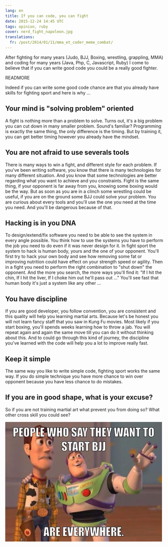 ```yaml
---
lang: en
title: If you can code, you can fight
date: 2015-12-24 14:45 UTC
tags: opinion, ruby
cover: nerd_fight_napoleon.jpg
translations:
  fr: /post/2014/01/11/mma_et_coder_meme_combat/
---
```


After fighting for many years (Judo, BJJ, Boxing, wrestling, grappling, MMA) and coding for many years (Java, Php, C, Javascript, Ruby) I come to believe that if you can write good code you could be a really good fighter. 

READMORE

Indeed if you can write some good code chance are that you already have skills for fighting sport and here is why ...

## Your mind is "solving problem" oriented

A fight is nothing more than a problem to solve. Turns out, it's a big problem you can cut down in many smaller problem. Sound's familiar? Programming is exactly the same thing, the only difference is the timing. 
But by training it, you can get better timing however you already have the mindset.

## You are not afraid to use severals tools

There is many ways to win a fight, and different style for each problem.
If you've been writing software, you know that there is many technologies for many different situation. And you know that some technologies are better regarding what you want to achieve and you constraints.
Fight is the same thing, if your opponent is far away from you, knowing some boxing would be the way. But as soon as you are in a clinch some wrestling could be useful, if you are on the ground some BJJ could solve your problem.
You are curious about every tools and you'll use the one you need at the time you need. And you'll be dangerous because of that. 

## Hacking is in you DNA

To design/extend/fix software you need to be able to see the system in every angle possible. You think how to use the systems you have to perform the job you need to do even if it was never design for it. 
In fight sport the system to hack is human body, yours and the one of your opponent.
You'll first try to hack your own body and see how removing some fat or improving nutrition could have effect on your strength speed or agility. 
Then in a fight you need to perform the right combination to "shut down" the opponent.
And the more you search, the more ways you'll find it: "If I hit the chin, If I hit the liver, If I choke him out he'll pass out ..." 
You'll see fast that human body it's just a system like any other ...

## You have discipline

If you are good developer, you follow convention, you are consistent and this quality will help you learning martial arts.
Because let's be honest you will not learn fancy staff that you saw in Kung Fu movies. Most likely if you start boxing, you'll spends weeks learning how to throw a jab.
You will repeat again and again the same move till you can do it without thinking about this. 
And to could go through this kind of journey, the discipline you've learned with the code will help you a lot to improve really fast. 

## Keep it simple

The same way you like to write simple code, fighting sport works the same way.
If you do simple technique you have more chance to win over opponent because you have less chance to do mistakes.

## If you are in good shape, what is your excuse?

So if you are not training martial art what prevent you from doing so? 
What other cross skill you could see? 

![Meme](2015-12-24-if-you-can-code-you-can-fight/meme.jpg)


